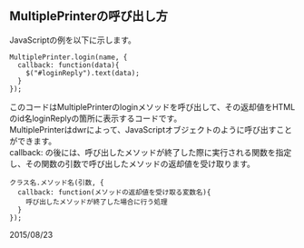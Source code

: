 ﻿## MultiplePrinterの呼び出し方

JavaScriptの例を以下に示します。

```
MultiplePrinter.login(name, {
  callback: function(data){
    $("#loginReply").text(data);
  }
});
```

このコードはMultiplePrinterのloginメソッドを呼び出して、その返却値をHTMLのid名loginReplyの箇所に表示するコードです。  
MultiplePrinterはdwrによって、JavaScriptオブジェクトのように呼び出すことができます。  
callback: の後には、呼び出したメソッドが終了した際に実行される関数を指定し、その関数の引数で呼び出したメソッドの返却値を受け取ります。  

```
クラス名.メソッド名(引数, {
  callback: function(メソッドの返却値を受け取る変数名){
    呼び出したメソッドが終了した場合に行う処理
  }
});
```

2015/08/23
